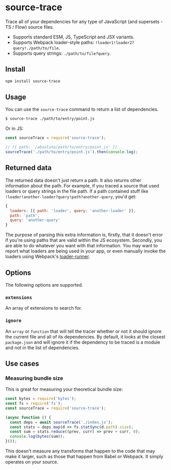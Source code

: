 # source-trace

Trace all of your dependencies for any type of JavaScript (and supersets - TS / Flow) source files.

* Supports standard ESM, JS, TypeScript and JSX variants.
* Supports Webpack loader-style paths: `!loader1!loader2?query!./path/to/file`.
* Supports query strings: `./path/to/file?query`.

## Install

```sh
npm install source-trace
```

## Usage

You can use the `source-trace` command to return a list of dependencies.

```sh
$ source-trace ./path/to/entry/point.js
```

Or in JS:

```js
const sourceTrace = require('source-trace');

// [{ path: '/absolute/path/to/entry/point.js' }]
sourceTrace('./path/to/entry/point.js').then(console.log);
```

## Returned data

The returned data doesn't just return a path. It also returns other information about the path. For example, if you traced a source that used loaders or query strings in the file path. If a path contained stuff like `!loader!another-loader?query!path?another-query`, you'd get:

```js
{
  loaders: [{ path: 'loader', query: 'another-loader' }],
  path: 'path',
  query: 'another-query'
}
```

The purpose of parsing this extra information is, firstly, that it doesn't error if you're using paths that are valid within the JS ecosystem. Secondly, you are able to do whatever you want with that information. You may want to report what loaders are being used in your app, or even manually invoke the loaders using Webpack's [loader-runner](https://github.com/webpack/loader-runner).

## Options

The following options are supported.

### `extensions`

An array of extensions to search for.

### `ignore`

An `array` or `function` that will tell the tracer whether or not it should ignore the current file and all of its dependencies. By default, it looks at the closest `package.json` and will ignore it if the dependency to be traced is a module and not in the list of dependencies.

## Use cases

### Measuring bundle size

This is great for measuring your theoretical bundle size:

```js
const bytes = require('bytes');
const fs = require('fs');
const sourceTrace = require('source-trace');

(async function () {
  const deps = await sourceTrace('./index.js');
  const stats = deps.map(d => fs.statSync(d.path).size);
  const sum = stats.reduce((prev, curr) => prev + curr, 0);
  console.log(bytes(sum));
}());
```

This doesn't measure any transforms that happen to the code that may make it larger, such as those that happen from Babel or Webpack. It simply operates on your source.
